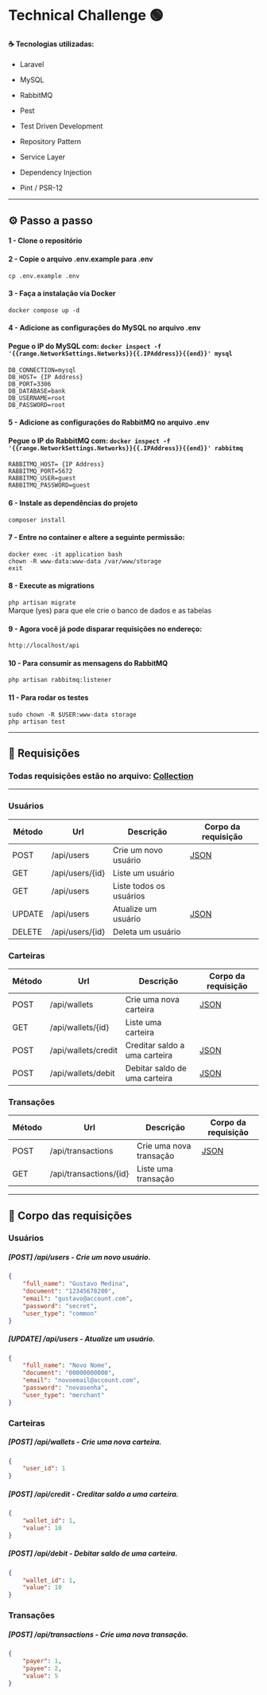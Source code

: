 # Technical Challenge  🟢

#### ☕ Tecnologias utilizadas:

- Laravel 
- MySQL 
- RabbitMQ
- Pest

- Test Driven Development 
- Repository Pattern
- Service Layer
- Dependency Injection

- Pint / PSR-12

---

## ⚙️ Passo a passo

#### 1 - Clone o repositório

#### 2 - Copie o arquivo .env.example para .env

```cp .env.example .env```

#### 3 - Faça a instalação via Docker

```docker compose up -d```

#### 4 - Adicione as configurações do MySQL no arquivo .env

#### Pegue o IP do MySQL com: ```docker inspect -f '{{range.NetworkSettings.Networks}}{{.IPAddress}}{{end}}' mysql```

```
DB_CONNECTION=mysql
DB_HOST= {IP Address}
DB_PORT=3306
DB_DATABASE=bank
DB_USERNAME=root
DB_PASSWORD=root
```

#### 5 - Adicione as configurações do RabbitMQ no arquivo .env

#### Pegue o IP do RabbitMQ com: ```docker inspect -f '{{range.NetworkSettings.Networks}}{{.IPAddress}}{{end}}' rabbitmq```

```
RABBITMQ_HOST= {IP Address}
RABBITMQ_PORT=5672
RABBITMQ_USER=guest
RABBITMQ_PASSWORD=guest
```

#### 6 - Instale as dependências do projeto

```composer install```

#### 7 - Entre no container e altere a seguinte permissão:

```docker exec -it application bash```  
```chown -R www-data:www-data /var/www/storage```  
```exit```

#### 8 - Execute as migrations

```php artisan migrate```  
Marque (yes) para que ele crie o banco de dados e as tabelas

#### 9 - Agora você já pode disparar requisições no endereço:

```http://localhost/api```

#### 10 - Para consumir as mensagens do RabbitMQ

```php artisan rabbitmq:listener```

#### 11 - Para rodar os testes

```sudo chown -R $USER:www-data storage```   
```php artisan test```

---

## 📨 Requisições

### Todas requisições estão no arquivo: [Collection](./Technical%20Challenge.postman_collection.json)

---
### Usuários
| Método | Url             | Descrição               | Corpo da requisição       |
|--------|-----------------|-------------------------|---------------------------|
| POST   | /api/users      | Crie um novo usuário    | [JSON](#criarusuario)     |
| GET    | /api/users/{id} | Liste um usuário        |                           |
| GET    | /api/users      | Liste todos os usuários |                           |
| UPDATE | /api/users      | Atualize um usuário     | [JSON](#atualizarusuario) |
| DELETE | /api/users/{id} | Deleta um usuário       |                           |

### Carteiras
| Método | Url                 | Descrição                     | Corpo da requisição       |
|--------|---------------------|-------------------------------|---------------------------|
| POST   | /api/wallets        | Crie uma nova carteira        | [JSON](#criarcarteira)    |
| GET    | /api/wallets/{id}   | Liste uma carteira            |                           |
| POST   | /api/wallets/credit | Creditar saldo a uma carteira | [JSON](#creditarcarteira) |
| POST   | /api/wallets/debit  | Debitar saldo de uma carteira | [JSON](#debitarcarteira)  |

### Transações
| Método | Url                   | Descrição                | Corpo da requisição     |
|--------|-----------------------|--------------------------|-------------------------|
| POST   | /api/transactions     | Crie uma nova transação  | [JSON](#criartransacao) |
| GET    | /api/transactions/{id} | Liste uma transação      |                         |

---
## 📄 Corpo das requisições

### Usuários

##### <a id="criarusuario">[POST] /api/users - Crie um novo usuário.</a>

```json
{
    "full_name": "Gustavo Medina",
    "document": "12345678200",
    "email": "gustavo@account.com",
    "password": "secret",
    "user_type": "common"
}
```
##### <a id="atualizarusuario">[UPDATE] /api/users - Atualize um usuário.</a>

```json
{
    "full_name": "Novo Nome",
    "document": "00000000000",
    "email": "novoemail@account.com",
    "password": "novasenha",
    "user_type": "merchant"
}
```

### Carteiras

##### <a id="criarcarteira">[POST] /api/wallets - Crie uma nova carteira.</a>

```json
{
    "user_id": 1
}
```

##### <a id="creditarcarteira">[POST] /api/credit - Creditar saldo a uma carteira.</a>

```json
{
    "wallet_id": 1,
    "value": 10
}
```

##### <a id="debitarcarteira">[POST] /api/debit - Debitar saldo de uma carteira.</a>

```json
{
    "wallet_id": 1,
    "value": 10
}
```

### Transações

##### <a id="criartransacao">[POST] /api/transactions - Crie uma nova transação.</a>

```json
{
    "payer": 1,
    "payee": 2,
    "value": 5
}
```
